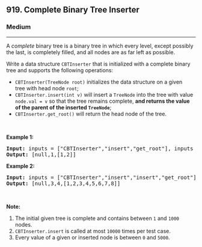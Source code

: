 <h2>919. Complete Binary Tree Inserter</h2><h3>Medium</h3><hr><div><p>A <em>complete</em> binary tree is a binary tree in which every level, except possibly the last, is completely filled, and all nodes are as far left as possible.</p>

<p>Write a data structure&nbsp;<code>CBTInserter</code>&nbsp;that is initialized with a complete binary tree and supports the following operations:</p>

<ul>
	<li><code>CBTInserter(TreeNode root)</code> initializes the data structure on a given tree&nbsp;with head node <code>root</code>;</li>
	<li><code>CBTInserter.insert(int v)</code> will insert a <code>TreeNode</code>&nbsp;into the tree with value <code>node.val =&nbsp;v</code>&nbsp;so that the tree remains complete, <strong>and returns the value of the parent of the inserted <code>TreeNode</code></strong>;</li>
	<li><code>CBTInserter.get_root()</code> will return the head node of the tree.</li>
</ul>

<ol>
</ol>

<div>
<p>&nbsp;</p>

<p><strong>Example 1:</strong></p>

<pre><strong>Input: </strong>inputs = <span id="example-input-1-1">["CBTInserter","insert","get_root"]</span>, inputs = <span id="example-input-1-2">[[[1]],[2],[]]</span>
<strong>Output: </strong><span id="example-output-1">[null,1,[1,2]]</span>
</pre>

<div>
<p><strong>Example 2:</strong></p>

<pre><strong>Input: </strong>inputs = <span id="example-input-2-1">["CBTInserter","insert","insert","get_root"]</span>, inputs = <span id="example-input-2-2">[[[1,2,3,4,5,6]],[7],[8],[]]</span>
<strong>Output: </strong><span id="example-output-2">[null,3,4,[1,2,3,4,5,6,7,8]]</span></pre>
</div>

<div>
<p>&nbsp;</p>

<p><strong>Note:</strong></p>

<ol>
	<li>The initial given tree is complete and contains between <code>1</code> and <code>1000</code> nodes.</li>
	<li><code>CBTInserter.insert</code> is called at most <code>10000</code> times per test case.</li>
	<li>Every value of a given or inserted node is between <code>0</code> and <code>5000</code>.</li>
</ol>
</div>
</div>

<div>
<p>&nbsp;</p>

<div>&nbsp;</div>
</div>
</div>